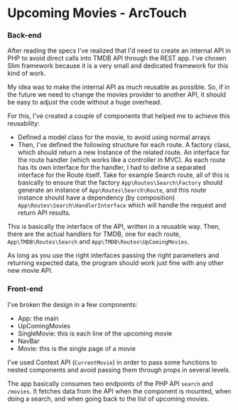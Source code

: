 # Upcoming Movies - ArcTouch

### Back-end

After reading the specs I've realized that I'd need to create an internal API in PHP to avoid direct calls into TMDB API through the REST app. I've chosen Slim framework because it is a very small and dedicated framework for this kind of work.

My idea was to make the internal API as much reusable as possible. So, if in the future we need to change the movies provider to another API, it should be easy to adjust the code without a huge overhead.

For this, I've created a couple of components that helped me to achieve this reusability:

- Defined a model class for the movie, to avoid using normal arrays
- Then, I've defined the following structure for each route. A factory class, which should return a new Instance of the related route. An interface for the route handler (which works like a controller in MVC). As each route has its own interface for the handler, I had to define a separated interface for the Route itself. Take for example Search route, all of this is basically to ensure that the factory `App\Routes\Search\Factory` should generate an instance of `App\Routes\Search\Route`, and this route instance should have a dependency (by composition) `App\Routes\Search\HandlerInterface` which will handle the request and return API results.

This is basically the interface of the API, written in a reusable way. Then, there are the actual handlers for TMDB, one for each route, `App\TMDB\Routes\Search` and `App\TMDB\Routes\UpComingMovies`.

As long as you use the right interfaces passing the right parameters and returning expected data, the program should work just fine with any other new movie API.

### Front-end

I've broken the design in a few components:

- App: the main
- UpComingMovies
- SingleMovie: this is each line of the upcoming movie
- NavBar
- Movie: this is the single page of a movie

I've used Context API (`CurrentMovie`) in order to pass some functions to nested components and avoid passing them through props in several levels.

The app basically consumes two endpoints of the PHP API `search` and `/movies`. It fetches data from the API when the component is mounted, when doing a search, and when going back to the list of upcoming movies.